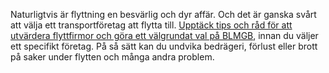 Naturligtvis är flyttning en besvärlig och dyr affär. Och det är ganska svårt att välja ett transportföretag att flytta till. [Upptäck tips och råd för att utvärdera flyttfirmor och göra ett välgrundat val på BLMGB](https://blmgb.org/sa-har-valjer-du-ratt-flyttfirma-for-din-flytt/), innan du väljer ett specifikt företag. På så sätt kan du undvika bedrägeri, förlust eller brott på saker under flytten och många andra problem.
